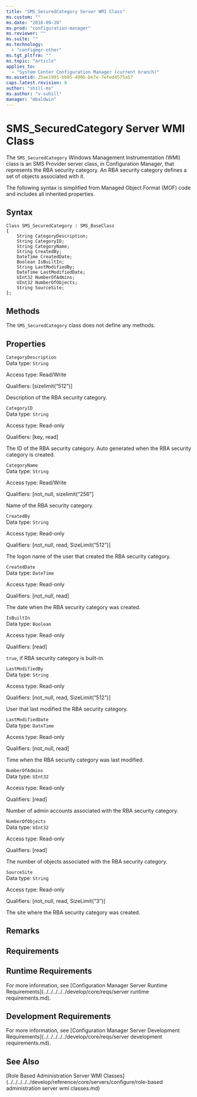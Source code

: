 ```yaml
---
title: "SMS_SecuredCategory Server WMI Class"
ms.custom: ""
ms.date: "2016-09-20"
ms.prod: "configuration-manager"
ms.reviewer: ""
ms.suite: ""
ms.technology: 
  - "configmgr-other"
ms.tgt_pltfrm: ""
ms.topic: "article"
applies_to: 
  - "System Center Configuration Manager (current branch)"
ms.assetid: 25ae1991-bb85-400b-be7e-7efed4575a57
caps.latest.revision: 8
author: "shill-ms"
ms.author: "v-suhill"
manager: "mbaldwin"
---
```

# SMS_SecuredCategory Server WMI Class
The `SMS_SecuredCategory` Windows Management Instrumentation (WMI) class is an SMS Provider server class, in Configuration Manager, that represents the RBA security category. An RBA security category defines a set of objects associated with it.  
  
 The following syntax is simplified from Managed Object Format (MOF) code and includes all inherited properties.  
  
## Syntax  
  
```  
Class SMS_SecuredCategory : SMS_BaseClass  
{  
    String CategoryDescription;  
    String CategoryID;  
    String CategoryName;  
    String CreatedBy;  
    DateTime CreatedDate;  
    Boolean IsBuiltIn;  
    String LastModifiedBy;  
    DateTime LastModifiedDate;  
    UInt32 NumberOfAdmins;  
    UInt32 NumberOfObjects;  
    String SourceSite;  
};  
```  
  
## Methods  
 The `SMS_SecuredCategory` class does not define any methods.  
  
## Properties  
 `CategoryDescription`  
 Data type: `String`  
  
 Access type: Read/Write  
  
 Qualifiers: [sizelimit(“512”)]  
  
 Description of the RBA security category.  
  
 `CategoryID`  
 Data type: `String`  
  
 Access type: Read-only  
  
 Qualifiers: [key, read]  
  
 The ID of the RBA security category. Auto generated when the RBA security category is created.  
  
 `CategoryName`  
 Data type: `String`  
  
 Access type: Read/Write  
  
 Qualifiers: [not_null, sizelimit(“256”]  
  
 Name of the RBA security category.  
  
 `CreatedBy`  
 Data type: `String`  
  
 Access type: Read-only  
  
 Qualifiers: [not_null, read, SizeLimit(“512”)]  
  
 The logon name of the user that created the RBA security category.  
  
 `CreatedDate`  
 Data type: `DateTime`  
  
 Access type: Read-only  
  
 Qualifiers: [not_null, read]  
  
 The date when the RBA security category was created.  
  
 `IsBuiltIn`  
 Data type: `Boolean`  
  
 Access type: Read-only  
  
 Qualifiers: [read]  
  
 `true`, if RBA security category is built-in.  
  
 `LastModifiedBy`  
 Data type: `String`  
  
 Access type: Read-only  
  
 Qualifiers: [not_null, read, SizeLimit(“512”)]  
  
 User that last modified the RBA security category.  
  
 `LastModifiedDate`  
 Data type: `DateTime`  
  
 Access type: Read-only  
  
 Qualifiers: [not_null, read]  
  
 Time when the RBA security category was last modified.  
  
 `NumberOfAdmins`  
 Data type: `UInt32`  
  
 Access type: Read-only  
  
 Qualifiers: [read]  
  
 Number of admin accounts associated with the RBA security category.  
  
 `NumberOfObjects`  
 Data type: `UInt32`  
  
 Access type: Read-only  
  
 Qualifiers: [read]  
  
 The number of objects associated with the RBA security category.  
  
 `SourceSite`  
 Data type: `String`  
  
 Access type: Read-only  
  
 Qualifiers: [not_null, read, SizeLimit(“3”)]  
  
 The site where the RBA security category was created.  
  
## Remarks  
  
## Requirements  
  
## Runtime Requirements  
 For more information, see [Configuration Manager Server Runtime Requirements](../../../../../develop/core/reqs/server runtime requirements.md).  
  
## Development Requirements  
 For more information, see [Configuration Manager Server Development Requirements](../../../../../develop/core/reqs/server development requirements.md).  
  
## See Also  
 [Role Based Administration Server WMI Classes](../../../../../develop/reference/core/servers/configure/role-based administration server wmi classes.md)